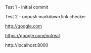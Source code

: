 Test 1 - initial commit


Test 2 - onpush markdown link checker

http://google.com

https://google.com/notreal

http://localhost:8000